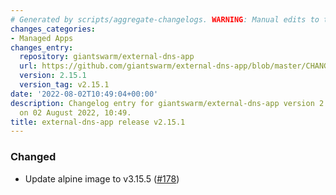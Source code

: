 ```yaml
---
# Generated by scripts/aggregate-changelogs. WARNING: Manual edits to this files will be overwritten.
changes_categories:
- Managed Apps
changes_entry:
  repository: giantswarm/external-dns-app
  url: https://github.com/giantswarm/external-dns-app/blob/master/CHANGELOG.md#2151---2022-08-02
  version: 2.15.1
  version_tag: v2.15.1
date: '2022-08-02T10:49:04+00:00'
description: Changelog entry for giantswarm/external-dns-app version 2.15.1, published
  on 02 August 2022, 10:49.
title: external-dns-app release v2.15.1
---
```


### Changed
- Update alpine image to v3.15.5 ([#178](https://github.com/giantswarm/external-dns-app/pull/178))
